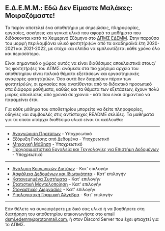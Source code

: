 ## Ε.Δ.Ε.Μ.Μ.: Εδώ Δεν Είμαστε Μαλάκες: Μοιραζόμαστε!

Το παρόν αποτελεί ένα αποθετήριο με σημειώσεις, πληροφορίες, εργασίες, ασκήσεις και γενικά υλικό που αφορά τα μαθήματα που διδάσκονται κατά το Χειμερινό Εξάμηνο στο [ΔΠΜΣ ΕΔΕΜΜ](https://dsml.ece.ntua.gr/studies/courses). Στην παρούσα του μορφή περιλαμβάνει υλικό φοιτητ(ρι)ών από τα ακαδημαϊκά έτη 2020-2021 και 2021-2022, με στόχο και ελπίδα να εμπλουτίζεται κάθε χρόνο όλο και περισσότερο.

Είναι σημαντικό ο χώρος αυτός να είναι διαθέσιμος αποκλειστικά στους/τις φοιτητ(ρι)ες του ΔΠΜΣ: ανάμεσα στα πιο χρήσιμα αρχεία του αποθετηρίου είναι παλαιά θέματα εξετάσεων και εργαστηριακές αναφορές φοιτητ(ρι)ών. Όσο αυτά δεν διαρρέουν πέραν των φοιτητ(ρι)ών, οι εργασίες που ανατίθενται από το διδακτικό προσωπικό στα διάφορα μαθήματα, καθώς και τα θέματα των εξετάσεων, έχουν πολύ μικρές αποκλίσεις από χρονιά σε χρονιά - κάτι που είναι σημαντικό να παραμείνει έτσι.

Για κάθε μάθημα του αποθετηρίου μπορείτε να δείτε πληροφορίες, οδηγίες και συμβουλές στις αντίστοιχες README σελίδες. Τα μαθήματα για τα οποία υπάρχει διαθέσιμο υλικό είναι τα ακόλουθα:

---

- [Αναγνώριση Προτύπων](Pattern%20Recognition) - Υποχρεωτικό
- [Εξόρυξη Γνώσης από Δεδομένα](Data%20Mining) - Υποχρεωτικό
- [Μηχανική Μάθηση](Machine%20Learning) - Υποχρεωτικό
- [Προγραμματιστικά Εργαλεία και Τεχνολογίες για Επιστήμη Δεδομένων](Programming%20Tools%20and%20Technologies%20for%20Data%20Science) - Υποχρεωτικό

---

- [Ανάλυση Κοινωνικών Δικτύων](Social%20Networks%20Analysis) - Κατ' επιλογήν
- [Ασφάλεια Δεδομένων και Ιδιωτικότητα](Data%20Security%20&%20Privacy) - Κατ' επιλογήν
- [Κατανεμημένα Συστήματα](Distributed%20Systems) - Κατ' επιλογήν
- [Στατιστική Μοντελοποίηση](Statistical%20Modeling) - Κατ' επιλογήν
- [Στοχαστικές Διεργασίες](Stochastic%20Processes) - Κατ' επιλογήν
- [Υπολογιστική Γραμμική Άλγεβρα](Computational%20Linear%20Algebra) - Κατ' επιλογήν

---

Εάν θέλετε να συνεισφέρετε με δικό σας υλικό ή να βοηθήσετε στη διατήρηση του αποθετηρίου επικοινωνήστε στο email dsml.edemm@protonmail.com, ή στον Discord Server που έχει φτιαχτεί για το ΔΠΜΣ.
